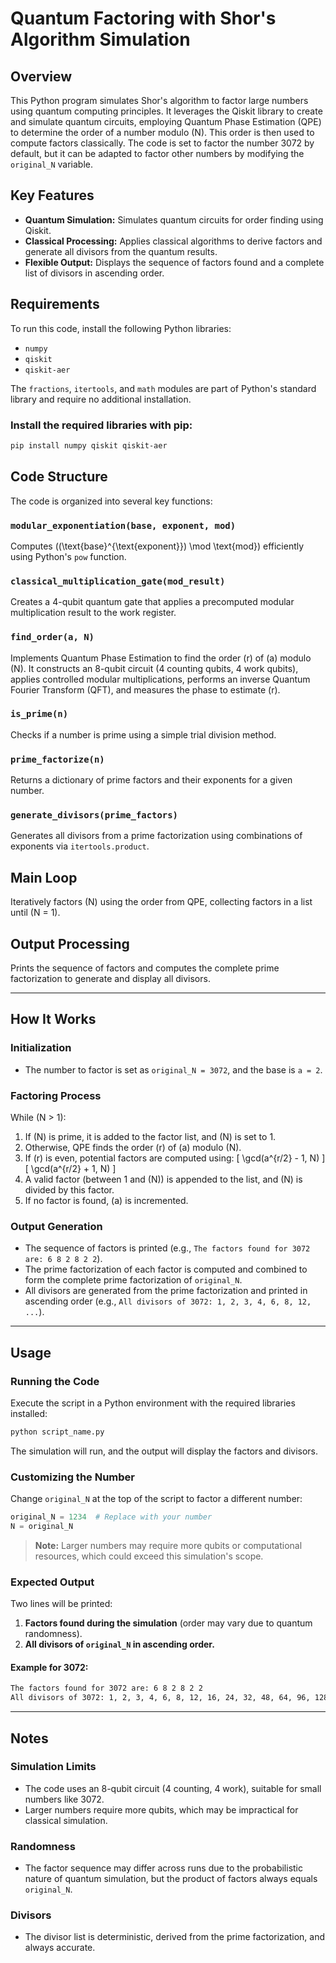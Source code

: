 # Quantum Factoring with Shor's Algorithm Simulation

## Overview
This Python program simulates Shor's algorithm to factor large numbers using quantum computing principles. It leverages the Qiskit library to create and simulate quantum circuits, employing Quantum Phase Estimation (QPE) to determine the order of a number modulo \(N\). This order is then used to compute factors classically. The code is set to factor the number 3072 by default, but it can be adapted to factor other numbers by modifying the `original_N` variable.

## Key Features
- **Quantum Simulation:** Simulates quantum circuits for order finding using Qiskit.
- **Classical Processing:** Applies classical algorithms to derive factors and generate all divisors from the quantum results.
- **Flexible Output:** Displays the sequence of factors found and a complete list of divisors in ascending order.

## Requirements
To run this code, install the following Python libraries:
- `numpy`
- `qiskit`
- `qiskit-aer`

The `fractions`, `itertools`, and `math` modules are part of Python's standard library and require no additional installation.

### Install the required libraries with pip:
```bash
pip install numpy qiskit qiskit-aer
```

## Code Structure
The code is organized into several key functions:

### `modular_exponentiation(base, exponent, mod)`
Computes \((\text{base}^{\text{exponent}}) \mod \text{mod}\) efficiently using Python's `pow` function.

### `classical_multiplication_gate(mod_result)`
Creates a 4-qubit quantum gate that applies a precomputed modular multiplication result to the work register.

### `find_order(a, N)`
Implements Quantum Phase Estimation to find the order \(r\) of \(a\) modulo \(N\). It constructs an 8-qubit circuit (4 counting qubits, 4 work qubits), applies controlled modular multiplications, performs an inverse Quantum Fourier Transform (QFT), and measures the phase to estimate \(r\).

### `is_prime(n)`
Checks if a number is prime using a simple trial division method.

### `prime_factorize(n)`
Returns a dictionary of prime factors and their exponents for a given number.

### `generate_divisors(prime_factors)`
Generates all divisors from a prime factorization using combinations of exponents via `itertools.product`.

## Main Loop
Iteratively factors \(N\) using the order from QPE, collecting factors in a list until \(N = 1\).

## Output Processing
Prints the sequence of factors and computes the complete prime factorization to generate and display all divisors.

---

## How It Works
### **Initialization**
- The number to factor is set as `original_N = 3072`, and the base is `a = 2`.

### **Factoring Process**
While \(N > 1\):
1. If \(N\) is prime, it is added to the factor list, and \(N\) is set to 1.
2. Otherwise, QPE finds the order \(r\) of \(a\) modulo \(N\).
3. If \(r\) is even, potential factors are computed using:
   \[ \gcd(a^{r/2} - 1, N) \]  
   \[ \gcd(a^{r/2} + 1, N) \]  
4. A valid factor (between 1 and \(N\)) is appended to the list, and \(N\) is divided by this factor.
5. If no factor is found, \(a\) is incremented.

### **Output Generation**
- The sequence of factors is printed (e.g., `The factors found for 3072 are: 6 8 2 8 2 2`).
- The prime factorization of each factor is computed and combined to form the complete prime factorization of `original_N`.
- All divisors are generated from the prime factorization and printed in ascending order (e.g., `All divisors of 3072: 1, 2, 3, 4, 6, 8, 12, ...`).

---

## Usage
### **Running the Code**
Execute the script in a Python environment with the required libraries installed:
```bash
python script_name.py
```
The simulation will run, and the output will display the factors and divisors.

### **Customizing the Number**
Change `original_N` at the top of the script to factor a different number:
```python
original_N = 1234  # Replace with your number
N = original_N
```
> **Note:** Larger numbers may require more qubits or computational resources, which could exceed this simulation's scope.

### **Expected Output**
Two lines will be printed:
1. **Factors found during the simulation** (order may vary due to quantum randomness).
2. **All divisors of `original_N` in ascending order.**

#### **Example for 3072:**
```bash
The factors found for 3072 are: 6 8 2 8 2 2
All divisors of 3072: 1, 2, 3, 4, 6, 8, 12, 16, 24, 32, 48, 64, 96, 128, 192, 256, 384, 512, 768, 1024, 1536, 3072
```

---

## Notes
### **Simulation Limits**
- The code uses an 8-qubit circuit (4 counting, 4 work), suitable for small numbers like 3072.
- Larger numbers require more qubits, which may be impractical for classical simulation.

### **Randomness**
- The factor sequence may differ across runs due to the probabilistic nature of quantum simulation, but the product of factors always equals `original_N`.

### **Divisors**
- The divisor list is deterministic, derived from the prime factorization, and always accurate.

